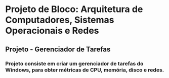 # Projeto de Bloco: Arquitetura de Computadores, Sistemas Operacionais e Redes


## Projeto - Gerenciador de Tarefas

### Projeto consiste em criar um gerenciador de tarefas do Windows, para obter métricas de CPU, memória, disco e redes.
